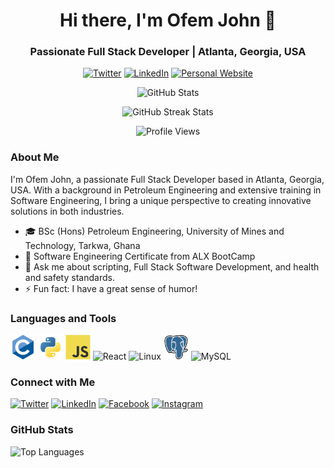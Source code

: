<h1 align="center">Hi there, I'm Ofem John 👋</h1>
<h3 align="center">Passionate Full Stack Developer | Atlanta, Georgia, USA</h3>

<p align="center">
  <a href="https://twitter.com/ofemjohn" target="_blank"><img src="https://img.shields.io/twitter/follow/ofemjohn?label=Follow&style=social" alt="Twitter"></a>
  <a href="https://www.linkedin.com/in/ofem-john-649811134/?utm_source=share&utm_campaign=share_via&utm_content=profile&utm_medium=android_app" target="_blank"><img src="https://img.shields.io/badge/-Ofem%20John-blue?style=flat&logo=Linkedin&logoColor=white" alt="LinkedIn"></a>
  <a href="https://www.johnteacher.com.ng/" target="_blank"><img src="https://img.shields.io/badge/-JohnTeacher.com.ng-green?style=flat&logo=Internet-Explorer&logoColor=white" alt="Personal Website"></a>
</p>

<p align="center">
  <img src="https://github-readme-stats.vercel.app/api?username=ofemjohn&show_icons=true&theme=dark" alt="GitHub Stats">
</p>

<p align="center">
  <img src="https://github-readme-streak-stats.herokuapp.com/?user=ofemjohn&theme=dark" alt="GitHub Streak Stats">
</p>

<p align="center">
  <img src="https://komarev.com/ghpvc/?username=ofemjohn&label=Profile%20views&color=0e75b6&style=flat" alt="Profile Views">
</p>

### About Me

I'm Ofem John, a passionate Full Stack Developer based in Atlanta, Georgia, USA. With a background in Petroleum Engineering and extensive training in Software Engineering, I bring a unique perspective to creating innovative solutions in both industries.

- 🎓 BSc (Hons) Petroleum Engineering, University of Mines and Technology, Tarkwa, Ghana
- 🌱 Software Engineering Certificate from ALX BootCamp
- 💬 Ask me about scripting, Full Stack Software Development, and health and safety standards.
- ⚡ Fun fact: I have a great sense of humor!

### Languages and Tools

<p align="left">
  <img src="https://raw.githubusercontent.com/devicons/devicon/master/icons/c/c-original.svg" alt="C" width="40" height="40"/>
  <img src="https://raw.githubusercontent.com/devicons/devicon/master/icons/python/python-original.svg" alt="Python" width="40" height="40"/>
  <img src="https://raw.githubusercontent.com/devicons/devicon/master/icons/javascript/javascript-original.svg" alt="JavaScript" width="40" height="40"/>
  <img src="https://www.vectorlogo.zone/logos/reactjs/reactjs-icon.svg" alt="React" width="40" height="40"/>
  <img src="https://www.vectorlogo.zone/logos/linux/linux-icon.svg" alt="Linux" width="40" height="40"/>
  <img src="https://raw.githubusercontent.com/devicons/devicon/master/icons/postgresql/postgresql-original.svg" alt="PostgreSQL" width="40" height="40"/>
  <img src="https://www.vectorlogo.zone/logos/mysql/mysql-icon.svg" alt="MySQL" width="40" height="40"/>
</p>

### Connect with Me

<p align="left">
  <a href="https://twitter.com/ofemjohn" target="_blank"><img src="https://raw.githubusercontent.com/rahuldkjain/github-profile-readme-generator/master/src/images/icons/Social/twitter.svg" alt="Twitter" height="30" width="40"></a>
  <a href="https://www.linkedin.com/in/ofem-john-649811134/?utm_source=share&utm_campaign=share_via&utm_content=profile&utm_medium=android_app" target="_blank"><img src="https://raw.githubusercontent.com/rahuldkjain/github-profile-readme-generator/master/src/images/icons/Social/linked-in-alt.svg" alt="LinkedIn" height="30" width="40"></a>
  <a href="[https://facebook.com/engrofem](https://www.facebook.com/johnnteacher/)" target="_blank"><img src="https://raw.githubusercontent.com/rahuldkjain/github-profile-readme-generator/master/src/images/icons/Social/facebook.svg" alt="Facebook" height="30" width="40"></a>
  <a href="https://instagram.com/ofem.john" target="_blank"><img src="https://raw.githubusercontent.com/rahuldkjain/github-profile-readme-generator/master/src/images/icons/Social/instagram.svg" alt="Instagram" height="30" width="40"></a>
</p>

### GitHub Stats

<p align="left">
  <img src="https://github-readme-stats.vercel.app/api/top-langs/?username=ofemjohn&layout=compact&theme=dark" alt="Top Languages">
</p>
